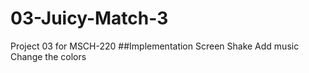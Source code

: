 # 03-Juicy-Match-3
Project 03 for MSCH-220
##Implementation
Screen Shake
Add music
Change the colors
